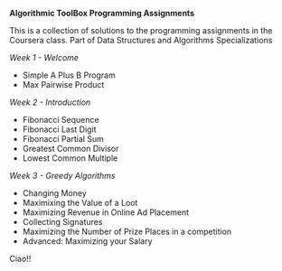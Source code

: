 **Algorithmic ToolBox Programming Assignments**

This is a collection of solutions to the programming assignments
in the Coursera class. Part of Data Structures and Algorithms Specializations


*Week 1 - Welcome*
- Simple A Plus B Program
- Max Pairwise Product

*Week 2 - Introduction*
- Fibonacci Sequence
- Fibonacci Last Digit
- Fibonacci Partial Sum
- Greatest Common Divisor
- Lowest Common Multiple

*Week 3 - Greedy Algorithms*
- Changing Money
- Maximixing the Value of a Loot
- Maximizing Revenue in Online Ad Placement
- Collecting Signatures
- Maximizing the Number of Prize Places in a competition
- Advanced: Maximizing your Salary 



Ciao!!
